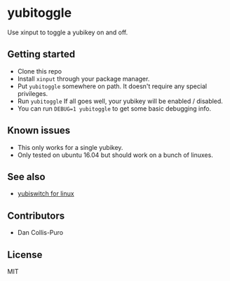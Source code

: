 # yubitoggle

Use xinput to toggle a yubikey on and off.

## Getting started

- Clone this repo
- Install `xinput` through your package manager.
- Put `yubitoggle` somewhere on path. It doesn't require any special privileges.
- Run `yubitoggle` If all goes well, your yubikey will be enabled / disabled.
- You can run `DEBUG=1 yubitoggle` to get some basic debugging info.

## Known issues

- This only works for a single yubikey.
- Only tested on ubuntu 16.04 but should work on a bunch of linuxes.

## See also

- [yubiswitch for linux](https://github.com/gsstark/yubiswitch-for-linux)

## Contributors

- Dan Collis-Puro

## License

MIT
